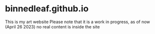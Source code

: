 # binnedleaf.github.io
This is my art website
Please note that it is a work in progress, as of now (April 26 2023) no real content is inside the site
